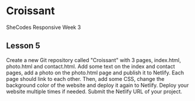 # Croissant
SheCodes Responsive Week 3

## Lesson 5

Create a new Git repository called "Croissant" with 3 pages, index.html, photo.html and contact.html. Add some text on the index and contact pages, add a photo on the photo.html page and publish it to Netlify. Each page should link to each other. Then, add some CSS, change the background color of the website and deploy it again to Netlify. Deploy your website multiple times if needed. Submit the Netlify URL of your project. 